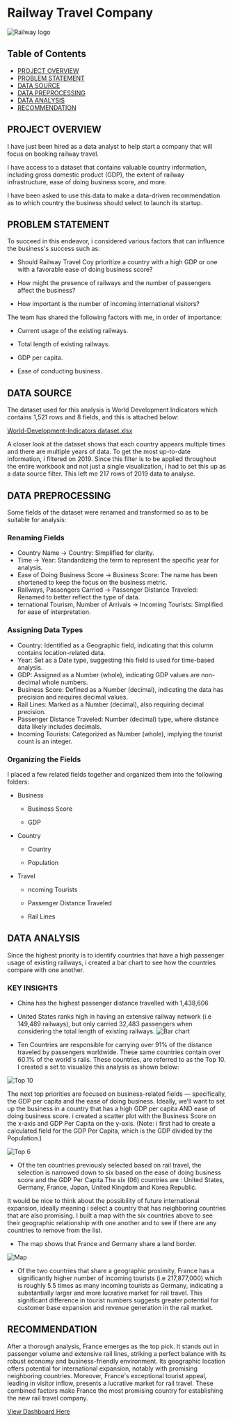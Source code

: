 # Railway Travel Company 

![Railway logo](https://github.com/user-attachments/assets/4bec1009-7af5-4806-89a8-6f9b5d92cfe6)

## Table of Contents
- [PROJECT OVERVIEW](#project-overview)
- [PROBLEM STATEMENT](#problem-statement)
- [DATA SOURCE](#data-source)
- [DATA PREPROCESSING](#data-preprocessing)
- [DATA ANALYSIS](#data-analysis)
- [RECOMMENDATION](#recommendation)

## PROJECT OVERVIEW 
I have just been hired as a data analyst to help start a company that will focus on booking railway travel.

I have access to a dataset that contains valuable country information, including gross domestic product (GDP), the extent of railway infrastructure, ease of doing business score, and more.

I have been asked to use this data to make a data-driven recommendation as to which country the business should select to launch its startup.

## PROBLEM STATEMENT

To succeed in this endeavor, i considered various factors that can influence the business's success such as:

- Should Railway Travel Coy prioritize a country with a high GDP or one with a favorable ease of doing business score?

- How might the presence of railways and the number of passengers affect the business?

- How important is the number of incoming international visitors?

The team has shared the following factors with me, in order of importance:

- Current usage of the existing railways.

- Total length of existing railways.

- GDP per capita.

- Ease of conducting business.

## DATA SOURCE

The dataset used for this analysis is World Development Indicators which contains 1,521 rows and 8 fields, and this is attached below:

[World-Development-Indicators dataset.xlsx](https://github.com/user-attachments/files/17147007/World-Development-Indicators.dataset.xlsx)

A closer look at the dataset shows that each country appears multiple times and there are multiple years of data. To get the most up-to-date information, i filtered on 2019. Since this filter is to be applied throughout the entire workbook and not just a single visualization, i had to set this up as a data source filter. This left me 217 rows of 2019 data to analyse.

## DATA PREPROCESSING

Some fields of the dataset were renamed and transformed so as to be suitable for analysis:

### Renaming Fields
- Country Name → Country: Simplified for clarity.
- Time → Year: Standardizing the term to represent the specific year for analysis.
- Ease of Doing Business Score → Business Score: The name has been shortened to keep the focus on the business metric.
- Railways, Passengers Carried → Passenger Distance Traveled: Renamed to better reflect the type of data.
- ternational Tourism, Number of Arrivals → Incoming Tourists: Simplified for ease of interpretation.

### Assigning Data Types
- Country: Identified as a Geographic field, indicating that this column contains location-related data.
- Year: Set as a Date type, suggesting this field is used for time-based analysis.
- GDP: Assigned as a Number (whole), indicating GDP values are non-decimal whole numbers.
- Business Score: Defined as a Number (decimal), indicating the data has precision and requires decimal values.
- Rail Lines: Marked as a Number (decimal), also requiring decimal precision.
- Passenger Distance Traveled: Number (decimal) type, where distance data likely includes decimals.
- Incoming Tourists: Categorized as Number (whole), implying the tourist count is an integer.

### Organizing the Fields
I placed a few related fields together and organized them into the following folders:

- Business

     - Business Score

     - GDP

- Country

     - Country

     - Population

- Travel

     - ncoming Tourists

     - Passenger Distance Traveled

     - Rail Lines

## DATA ANALYSIS

Since the highest priority is to identify countries that have a high passenger usage of existing railways, i created a bar chart to see how the countries compare with one another.

### KEY INSIGHTS
- China has the highest passenger distance travelled with 1,438,606
- United States ranks high in having an extensive railway network (i.e 149,489 railways), but only carried 32,483 passengers when considering the total length of existing railways.
![Bar chart](https://github.com/user-attachments/assets/efa42405-1c52-42a8-8a18-b776c055f2de)

- Ten Countries are responsible for carrying over 91% of the distance traveled by passengers worldwide. These same countries contain over 60.1% of the world's rails. These countries, are referred to as the Top 10. I created a set to visualize this analysis as shown below:

![Top 10](https://github.com/user-attachments/assets/8c13d119-1ac8-4ce9-a067-17efaa076cba)

The next top priorities are focused on business-related fields — specifically, the GDP per capita and the ease of doing business. Ideally, we’ll want to set up the business in a country that has a high GDP per capita AND ease of doing business score. 
i created a scatter plot with the Business Score on the x-axis and GDP Per Capita on the y-axis. (Note: i first had to create a calculated field for the GDP Per Capita, which is the GDP divided by the Population.)

![Top 6](https://github.com/user-attachments/assets/5c76ba20-0b40-4898-86c7-39a3dfada52c)
- Of the ten countries previously selected based on rail travel, the selection is narrowed down to six based on the ease of doing business score and the GDP Per Capita.The six (06) countries are : United States, Germany, France, Japan, United Kingdom and Korea Republic.

It would be nice to think about the possibility of future international expansion, ideally meaning i select a country that has neighboring countries that are also promising.
I built a map with the six countries above to see their geographic relationship with one another and to see if there are any countries to remove from the list. 
- The map shows that France and Germany share a land border.

![Map](https://github.com/user-attachments/assets/61065c20-0878-450b-8d0e-9c44c7e89ced)

- Of the two countries that share a geographic proximity, France has a significantly higher number of incoming tourists (i.e 217,877,000) which is roughly 5.5 times as many incoming tourists as Germany, indicating a substantially larger and more lucrative market for rail travel. This significant difference in tourist numbers suggests greater potential for customer base expansion and revenue generation in the rail market.

## RECOMMENDATION
After a thorough analysis, France emerges as the top pick. It stands out in passenger volume and extensive rail lines, striking a perfect balance with its robust economy and business-friendly environment. Its geographic location offers potential for international expansion, notably with promising neighboring countries. Moreover, France's exceptional tourist appeal, leading in visitor inflow, presents a lucrative market for rail travel. These combined factors make France the most promising country for establishing the new rail travel company.

[View Dashboard Here](https://public.tableau.com/shared/37M2BSZNQ?:display_count=n&:origin=viz_share_link)
